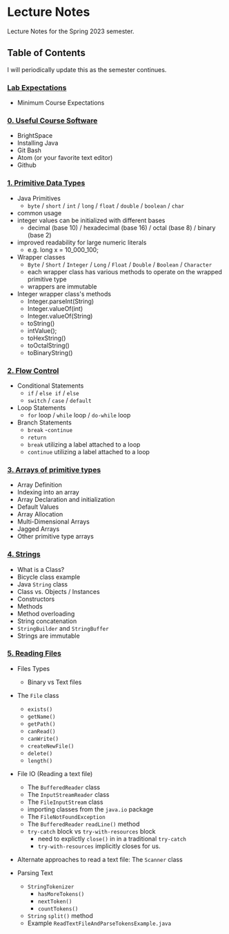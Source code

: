 # Lecture Notes

Lecture Notes for the Spring 2023 semester.

## Table of Contents

I will periodically update this as the semester continues.

### [Lab Expectations](lab_expectations.md)

- Minimum Course Expectations

### [0. Useful Course Software](00_useful_course_software.md)

- BrightSpace
- Installing Java
- Git Bash
- Atom (or your favorite text editor)
- Github

### [1. Primitive Data Types](01_primitive_data_types.md)

- Java Primitives
  - `byte` / `short` / `int` / `long` / `float` / `double` / `boolean` / `char`
- common usage
- integer values can be initialized with different bases
    - decimal (base 10) / hexadecimal (base 16) / octal (base 8) / binary (base 2)
- improved readability for large numeric literals
    - e.g. long x = 10_000_100;
- Wrapper classes
    - `Byte` / `Short` / `Integer` / `Long` / `Float` / `Double` / `Boolean` / `Character`
    - each wrapper class has various methods to operate on the wrapped primitive type
    - wrappers are immutable
- Integer wrapper class's methods
    - Integer.parseInt(String)
    - Integer.valueOf(int)
    - Integer.valueOf(String)
    - toString()
    - intValue();
    - toHexString()
    - toOctalString()
    - toBinaryString()

### [2. Flow Control](02_flow_control.md)

- Conditional Statements
    - `if` / `else if` / `else`
    - `switch` / `case` / `default`
- Loop Statements
    - `for` loop / `while` loop / `do-while` loop
- Branch Statements
    - `break`
    -`continue`
    - `return`
    - `break` utilizing a label attached to a loop
    - `continue` utilizing a label attached to a loop
    
### [3. Arrays of primitive types](03_arrays_of_primitive_types.md)

- Array Definition
- Indexing into an array
- Array Declaration and initialization
- Default Values
- Array Allocation
- Multi-Dimensional Arrays
- Jagged Arrays
- Other primitive type arrays

### [4. Strings](04_strings.md)

- What is a Class?
- Bicycle class example
- Java `String` class
- Class vs. Objects / Instances
- Constructors
- Methods
- Method overloading
- String concatenation
- `StringBuilder` and `StringBuffer`
- Strings are immutable

### [5. Reading Files](05_reading_files.md)

- Files Types 
	- Binary vs Text files
- The `File` class
	- `exists()` 
	- `getName()`
	- `getPath()`
	- `canRead()`
	- `canWrite()`
	- `createNewFile()`
	- `delete()`
	- `length()`
- File IO (Reading a text file)
	- The `BufferedReader` class
	- The `InputStreamReader` class
	- The `FileInputStream` class
	- importing classes from the `java.io` package
	- The `FileNotFoundException`
	- The `BufferedReader` `readLine()` method
	- `try-catch` block vs `try-with-resources` block
		- need to explictly `close()` in in a traditional `try-catch`
		- `try-with-resources` implicitly closes for us.
- Alternate approaches to read a text file: The `Scanner` class

- Parsing Text
	- `StringTokenizer`
		- `hasMoreTokens()`
		- `nextToken()`
		- `countTokens()`
	- `String` `split()` method
	- Example `ReadTextFileAndParseTokensExample.java`
